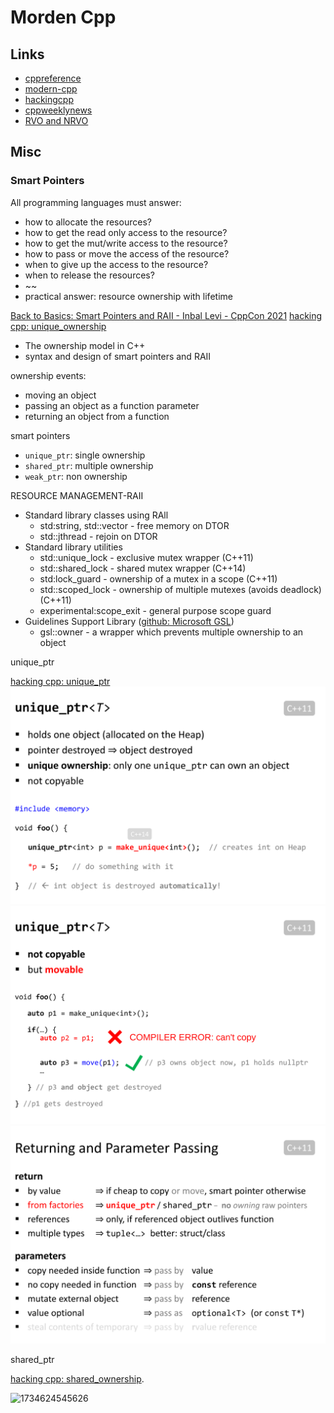 # Morden Cpp

## Links

- [cppreference](https://en.cppreference.com/w/)
- [modern-cpp](https://changkun.de/modern-cpp/)
- [hackingcpp](https://hackingcpp.com/index.html)
- [cppweeklynews](https://github.com/wanghenshui/cppweeklynews)
- [RVO and NRVO](https://pvs-studio.com/en/blog/terms/6516/)

## Misc

### Smart Pointers

All programming languages must answer:

- how to allocate the resources?
- how to get the read only access to the resource?
- how to get the mut/write access to the resource?
- how to pass or move the access of the resource?
- when to give up the access to the resource?
- when to release the resources?
- ~~
- practical answer: resource ownership with lifetime

[Back to Basics: Smart Pointers and RAII - Inbal Levi - CppCon 2021](https://www.youtube.com/watch?v=07rJOzFRs6M)
[hacking cpp: unique_ownership](https://hackingcpp.com/cpp/std/unique_ownership.html)

- The ownership model in C++
- syntax and design of smart pointers and RAII

ownership events:

- moving an object
- passing an object as a function parameter
- returning an object from a function

smart pointers

- `unique_ptr`: single ownership
- `shared_ptr`: multiple ownership
- `weak_ptr`: non ownership

RESOURCE MANAGEMENT-RAII

- Standard library classes using RAll
  - std:string, std::vector - free memory on DTOR
  - std::jthread - rejoin on DTOR
- Standard library utilities
  - std::unique_lock - exclusive mutex wrapper (C++11)
  - std::shared_lock - shared mutex wrapper (C++14)
  - std:lock_guard - ownership of a mutex in a scope (C++11)
  - std::scoped_lock - ownership of multiple mutexes (avoids deadlock) (C++11)
  - experimental:scope_exit - general purpose scope guard
- Guidelines Support Library ([github: Microsoft GSL](https://github.com/Microsoft/GSL))
  - gsl::owner - a wrapper which prevents multiple ownership to an object

unique_ptr

[hacking cpp: unique_ptr](https://hackingcpp.com/cpp/std/unique_ownership.html)
![1734624233373](image/Note/unique_ptr_1.png)
![1734624392609](image/Note/unique_ptr_2.png)
![1734624401102](image/Note/unique_ptr_3.png)

shared_ptr

[hacking cpp: shared_ownership](https://hackingcpp.com/cpp/std/shared_ownership.html).

![1734624545626](image/Note/shared_ptr_1.png.png)
